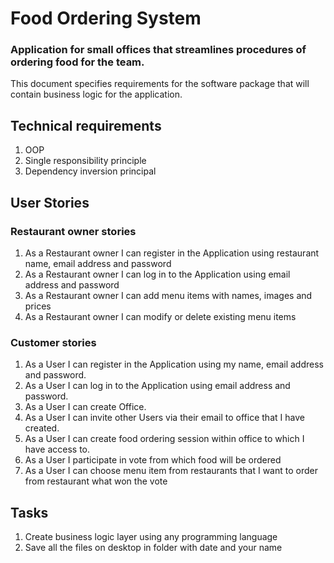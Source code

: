 # Food Ordering System
### Application for small offices that streamlines procedures of ordering food for the team.

This document specifies requirements for the software package that will contain business logic 
for the application.

## Technical requirements
1. OOP
2. Single responsibility principle
3. Dependency inversion principal


## User Stories

### Restaurant owner stories
1. As a Restaurant owner I can register in the Application using restaurant name, email address and password
2. As a Restaurant owner I can log in to the Application using email address and password
3. As a Restaurant owner I can add menu items with names, images and prices
4. As a Restaurant owner I can modify or delete existing menu items

### Customer stories

1. As a User I can register in the Application using my name, email address and password.
2. As a User I can log in to the Application using email address and password.
3. As a User I can create Office.
4. As a User I can invite other Users via their email to office that I have created.
5. As a User I can create food ordering session within office to which I have access to.
6. As a User I participate in vote from which food will be ordered
7. As a User I can choose menu item from restaurants that I want to order from restaurant what won the vote

## Tasks

1. Create business logic layer using any programming language
2. Save all the files on desktop in folder with date and your name